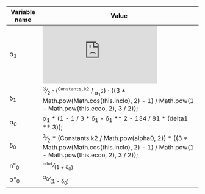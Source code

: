 Variable name | Value
------------- | -----
α<sub>1</sub> | ![equation](http://latex.codecogs.com/png.latex?%28%5Cfrac%7BConstants.ke%7D%7Bno%7D%29%5E%5Cfrac%7B2%7D%7B3%7D)
δ<sub>1</sub> | <sup>3</sup>⁄<sub>2</sub> ⋅ (<sup>`Constants.k2`</sup> / <sub>α<sub>1</sub><sup>2</sup></sub>) ⋅ ((3 * Math.pow(Math.cos(this.inclo), 2) - 1) / Math.pow(1 - Math.pow(this.ecco, 2), 3 / 2));
α<sub>0</sub> | α<sub>1</sub> * (1 - 1 / 3 * δ<sub>1</sub> - δ<sub>1</sub> ** 2 - 134 / 81 * (delta1 ** 3));
δ<sub>0</sub> | <sup>3</sup>⁄<sub>2</sub> * (Constants.k2 / Math.pow(alpha0, 2)) * ((3 * Math.pow(Math.cos(this.inclo), 2) - 1) / Math.pow(1 - Math.pow(this.ecco, 2), 3 / 2));
n"<sub>0</sub> | <sup>`ndot`</sup>⁄<sub>(1 + δ<sub>0</sub>)</sub>
α"<sub>0</sub> | <sup>α<sub>0</sub></sup>⁄<sub>(1 - δ<sub>0</sub>)</sub>